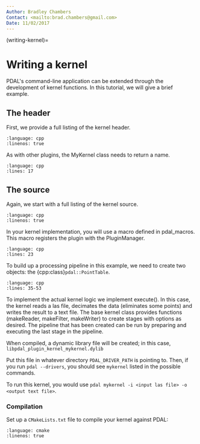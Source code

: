 ```yaml
---
Author: Bradley Chambers
Contact: <mailto:brad.chambers@gmail.com>
Date: 11/02/2017
---
```


(writing-kernel)=

# Writing a kernel

PDAL's command-line application can be extended through the development of
kernel functions. In this tutorial, we will give a brief example.

## The header

First, we provide a full listing of the kernel header.

```{literalinclude} ../../examples/writing-kernel/MyKernel.hpp
:language: cpp
:linenos: true
```

As with other plugins, the MyKernel class needs to return a name.

```{literalinclude} ../../examples/writing-kernel/MyKernel.hpp
:language: cpp
:lines: 17
```

## The source

Again, we start with a full listing of the kernel source.

```{literalinclude} ../../examples/writing-kernel/MyKernel.cpp
:language: cpp
:linenos: true
```

In your kernel implementation, you will use a macro defined in pdal_macros.
This macro registers the plugin with the PluginManager.

```{literalinclude} ../../examples/writing-kernel/MyKernel.cpp
:language: cpp
:lines: 23
```

To build up a processing pipeline in this example, we need to create two
objects: the {cpp:class}`pdal::PointTable`.

```{literalinclude} ../../examples/writing-kernel/MyKernel.cpp
:language: cpp
:lines: 35-53
```

To implement the actual kernel logic we implement execute().  In this case,
the kernel reads a las file, decimates the data (eliminates some points) and
writes the result to a text file.  The base kernel class provides functions
(makeReader, makeFilter, makeWriter) to create stages with options as desired.
The pipeline that has been created can be run by preparing and executing the
last stage in the pipeline.

When compiled, a dynamic library file will be created; in this case,
`libpdal_plugin_kernel_mykernel.dylib`

Put this file in whatever directory `PDAL_DRIVER_PATH` is pointing to.  Then,
if you run `pdal --drivers`, you should see `mykernel` listed in the
possible commands.

To run this kernel, you would use `pdal mykernel -i <input las file> -o
<output text file>`.

### Compilation

Set up a `CMakeLists.txt` file to compile your kernel against PDAL:

```{literalinclude} ../../examples/writing-kernel/CMakeLists.txt
:language: cmake
:linenos: true
```
